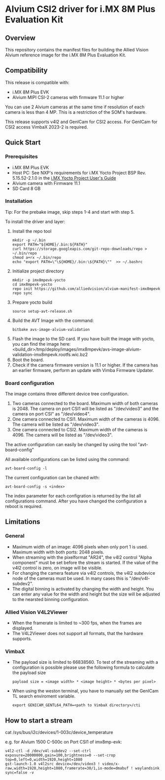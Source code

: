 # Alvium CSI2 driver for i.MX 8M Plus Evaluation Kit

## Overview
This repository contains the manifest files for building the Allied Vision Alvium reference image for the i.MX 8M Plus Evaluation Kit. 

## Compatibility
This release is compatible with:
- i.MX 8M Plus EVK
- Alvium MIPI CSI-2 cameras with firmware 11.1 or higher

You can use 2 Alvium cameras at the same time if resolution of each camera is less than 4 MP. This is a restriction of the SOM's hardware.

This release supports v4l2 and GenICam for CSI2 access.
For GenICam for CSI2 access VimbaX 2023-2 is required.

## Quick Start
### Prerequisites
-  i.MX 8M Plus EVK
-  Host PC: See NXP's requirements for i.MX Yocto Project BSP Rev. 5.15.52-2.1.0 in the [i.MX Yocto Project User's Guide](https://www.nxp.com/docs/en/user-guide/IMX_YOCTO_PROJECT_USERS_GUIDE.pdf)
-  Alvium camera with Firmware 11.1
-  SD Card 8 GB

### Installation

Tip: For the prebake image, skip steps 1-4 and start with step 5.

To install the driver and layer:

1. Install the repo tool
    ```shell
    mkdir -p ~/.bin
    export PATH="${HOME}/.bin:${PATH}"
    curl https://storage.googleapis.com/git-repo-downloads/repo > ~/.bin/repo
    chmod a+rx ~/.bin/repo
    echo "export PATH=\"\${HOME}/.bin:\${PATH}\""  >> ~/.bashrc
    ```
2. Initialize project directory
    ```shell
    mkdir -p imx8mpevk-yocto
    cd imx8mpevk-yocto
    repo init https://github.com/alliedvision/alvium-manifest-imx8mpevk
    repo sync
    ```
3. Prepare yocto build
    ```shell
    source setup-avt-release.sh
    ```
4. Build the AVT Image with the command:  
    ```shell
    bitbake avs-image-alvium-validation
    ```
5. Flash the image to the SD card.  If you have built the image with yocto, you can find the image here:
            <build_dir>/tmp/deploy/images/imx8mpevk/avs-image-alvium-validation-imx8mpevk.rootfs.wic.bz2
6. Boot the board.
7. Check if the camera firmware version is 11.1 or higher. If the camera has an earlier firmware, perform an update with Vimba Firmware Updater.

### Board configuration
The image contains three different device tree configuration.
1. Two cameras connected to the board. Maximum width of both cameras is 2048. The camera on port CSI1 will be listed as "/dev/video3" and the camera on port CSI" as "/dev/video4". 
2. One camera connected to CSI1. Maximum width of the cameras is 4096. The camera will be listed as "/dev/video3".
3. One camera connected to CSI2. Maximum width of the cameras is 4096. The camera will be listed as "/dev/video3".

The active configuration can easily be changed by using the tool "avt-board-config"

All available configurations can be listed using the command:
```shell
avt-board-config -l
```
The current configuration can be chaned with:
```shell
avt-board-config -s <index>
```
The index parameter for each configration is returned by the list all configurations command.
After you have changed the configuration a reboot is required. 

## Limitations
### General
-  Maximum width of an image: 4096 pixels when only port 1 is used. Maximum width with both ports: 2048 pixels.
-  When streaming with the pixelformat "AR24", the v4l2 control "Alpha component" must be set before the stream is started. If the value of the v4l2 control is zero, on image will be visible.
-  For changing the camera feature via v4l2 controls, the v4l2 subdevice node of the cameras must be used. In many cases this is "/dev/v4l-subdev2".
-  The digital binning is activated by changing the width and height. You can enter any value for the width and height but the size will be adjusted to the nearsted binning configuration.

### Allied Vision V4L2Viewer
- When the framerate is limited to ~300 fps, when the frames are displayed.
- The V4L2Viewer does not support all formats, that the hardware supports.

### VimbaX
- The payload size is limited to 66838560. To test of the streaming with a configuration is possible please use the following formula to calculate the payload size
    ```
    payload size = <image width> * <image height> * <bytes per pixel>
    ```
- When using the weston terminal, you have to manually set the GenICam TL search enviroment variable.
    ```shell 
    export GENICAM_GENTL64_PATH=<path to VimbaX directory>/cti
    ```


## How to start a stream

cat  /sys/bus/i2c/devices/1-003c/device_temperature

e.g. for Alvium 1500 C-500c on Port CSI1 of imx8mp-evk:

```shell
v4l2-ctl -d /dev/v4l-subdev2 --set-ctrl exposure=20000000,gain=100,brightness=0 --set-crop top=0,left=0,width=1920,height=1080
gst-launch-1.0 v4l2src device=/dev/video3 ! video/x-raw,width=1920,height=1080,framerate=30/1,io-mode=dmabuf ! waylandsink sync=false -v
```
                